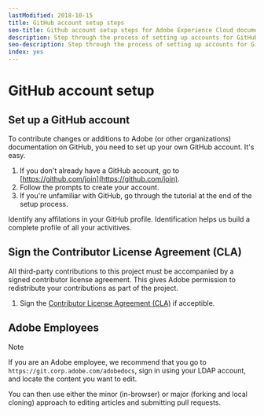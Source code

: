 ```yaml
---
lastModified: 2018-10-15
title: GitHub account setup steps
seo-title: Github account setup steps for Adobe Experience Cloud documentation
description: Step through the process of setting up accounts for GitHub, required in order to contribute content to Adobe documentation.
seo-description: Step through the process of setting up accounts for GitHub, required in order to contribute content to Adobe documentation.
index: yes
---
```


# GitHub account setup

## Set up a GitHub account

To contribute changes or additions to Adobe (or other organizations) documentation on GitHub, you need to set up your own GitHub account. It's easy.

1. If you don't already have a GitHub account, go to [https://github.com/join](https://github.com/join).
1. Follow the prompts to create your account. 
1. If you're unfamiliar with GitHub, go through the tutorial at the end of the setup process.

Identify any affilations in your GitHub profile. Identification helps us build a complete profile of all your activitives.

## Sign the Contributor License Agreement (CLA)

All third-party contributions to this project must be accompanied by a signed contributor license agreement. This gives Adobe permission to redistribute your contributions as part of the project. 

1. Sign the [Contributor License Agreement (CLA)](http://opensource.adobe.com/cla.html) if acceptible.

## Adobe Employees

>[!NOTE]
>
>If you are an Adobe employee, we recommend that you go to `https://git.corp.adobe.com/adobedocs`, sign in using your LDAP account, and locate the content you want to edit. 
>
>You can then use either the minor (in-browser) or major (forking and local cloning) approach to editing articles and submitting pull requests.
